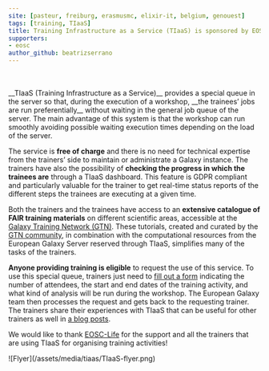 ```yaml
---
site: [pasteur, freiburg, erasmusmc, elixir-it, belgium, genouest]
tags: [training, TIaaS]
title: Training Infrastructure as a Service (TIaaS) is sponsored by EOSC-Life
supporters:
- eosc
author_github: beatrizserrano
---
```


<div class="row">
<div class="col-md-6" markdown="1">
<br><br>
__TIaaS (Training Infrastructure as a Service)__ provides a special queue in the server so that, during the execution of a workshop, __the trainees’ jobs
are run preferentially__ without waiting in the general job queue of the server. The main advantage of this system is that the workshop
can run smoothly avoiding possible waiting execution times depending on the load of the server.

The service is __free of charge__ and there is no need for technical expertise from the trainers’ side to maintain or administrate a Galaxy instance.
The trainers have also the possibility of __checking the progress in which the trainees are__ through a TIaaS dashboard. This feature is GDPR compliant and
particularly valuable for the trainer to get real-time status reports of the different steps the trainees are executing at a given time.

Both the trainers and the trainees have access to an __extensive catalogue of FAIR training materials__ on different scientific areas, accessible at
the [Galaxy Training Network (GTN)](https://training.galaxyproject.org/). These tutorials, created and curated by the
[GTN community](https://training.galaxyproject.org/training-material/hall-of-fame), in combination with the computational
resources from the European Galaxy Server reserved through TIaaS, simplifies many of the tasks of the trainers.

__Anyone providing training is eligible__ to request the use of this service. To use this special queue,
trainers just need to [fill out a form](https://galaxyproject.eu/tiaas) indicating the number of attendees, the start and
end dates of the training activity, and what kind of analysis will be run during the workshop. The European Galaxy team then processes the request
and gets back to the requesting trainer.
The trainers share their experiences with TIaaS that can be useful for other trainers as well in [a blog posts](https://galaxyproject.eu/news?tag=TIaaS).

We would like to thank [EOSC-Life](https://www.eosc-life.eu/) for the support and all the trainers that are using
TIaaS for organising training activities!

</div>
<div class="col-md-6" markdown="1">
![Flyer](/assets/media/tiaas/TIaaS-flyer.png)
</div>
</div>

<br>

